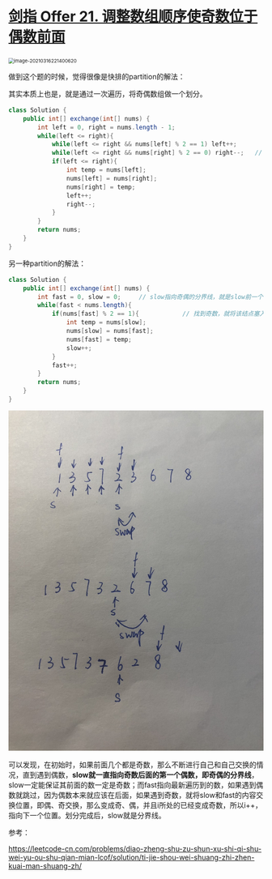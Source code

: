 # [剑指 Offer 21. 调整数组顺序使奇数位于偶数前面](https://leetcode-cn.com/problems/diao-zheng-shu-zu-shun-xu-shi-qi-shu-wei-yu-ou-shu-qian-mian-lcof/)

<img src="C:\Users\surface\AppData\Roaming\Typora\typora-user-images\image-20210316221400620.png" alt="image-20210316221400620" style="zoom:67%;" />

做到这个题的时候，觉得很像是快排的partition的解法：

其实本质上也是，就是通过一次遍历，将奇偶数组做一个划分。

```java
class Solution {
    public int[] exchange(int[] nums) {
        int left = 0, right = nums.length - 1;
        while(left <= right){
            while(left <= right && nums[left] % 2 == 1) left++;
            while(left <= right && nums[right] % 2 == 0) right--;   // 直到找到一个左侧的偶数，右侧的奇数
            if(left <= right){
                int temp = nums[left];
                nums[left] = nums[right];
                nums[right] = temp;
                left++;
                right--;
            }
        }
        return nums;
    }
}
```

另一种partition的解法：

```java
class Solution {
    public int[] exchange(int[] nums) {
        int fast = 0, slow = 0;     // slow指向奇偶的分界线，就是slow前一个一定为奇数
        while(fast < nums.length){
            if(nums[fast] % 2 == 1){            // 找到奇数，就将该结点塞入到slow那边
                int temp = nums[slow];
                nums[slow] = nums[fast];
                nums[fast] = temp;
                slow++;
            }
            fast++; 
        }
        return nums;
    }
}
```

<img src="pic/offer21.jpg" style="zoom: 67%;" >

可以发现，在初始时，如果前面几个都是奇数，那么不断进行自己和自己交换的情况，直到遇到偶数，**slow就一直指向奇数后面的第一个偶数，即奇偶的分界线**，slow一定能保证其前面的数一定是奇数；而fast指向最新遍历到的数，如果遇到偶数就跳过，因为偶数本来就应该在后面，如果遇到奇数，就将slow和fast的内容交换位置，即偶、奇交换，那么变成奇、偶，并且i所处的已经变成奇数，所以i++，指向下一个位置。划分完成后，slow就是分界线。

参考：

https://leetcode-cn.com/problems/diao-zheng-shu-zu-shun-xu-shi-qi-shu-wei-yu-ou-shu-qian-mian-lcof/solution/ti-jie-shou-wei-shuang-zhi-zhen-kuai-man-shuang-zh/